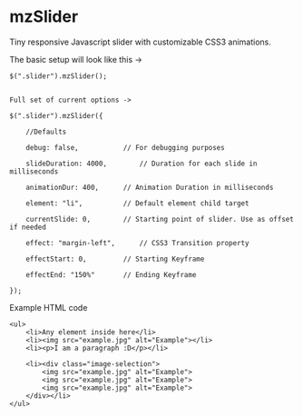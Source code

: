 mzSlider
========

Tiny responsive Javascript slider with customizable CSS3 animations.

The basic setup will look like this -> 

	$(".slider").mzSlider();


	Full set of current options ->

	$(".slider").mzSlider({
		
		//Defaults

		debug: false,			// For debugging purposes

		slideDuration: 4000,		// Duration for each slide in milliseconds

		animationDur: 400,		// Animation Duration in milliseconds

		element: "li",			// Default element child target

		currentSlide: 0,		// Starting point of slider. Use as offset if needed

		effect: "margin-left",		// CSS3 Transition property 

		effectStart: 0,			// Starting Keyframe

		effectEnd: "150%"		// Ending Keyframe

	});
	
Example HTML code

	<ul>
		<li>Any element inside here</li>
		<li><img src="example.jpg" alt="Example"></li>
		<li><p>I am a paragraph :D</p></li>
		
		<li><div class="image-selection">
			<img src="example.jpg" alt="Example">
			<img src="example.jpg" alt="Example">
			<img src="example.jpg" alt="Example">					
		</div></li>
	</ul>

